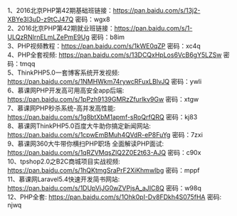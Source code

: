 1、2016北京PHP第42期基础班链接：https://pan.baidu.com/s/13j2-XBYe3I3uD-z9tCJ47Q 密码：wgx8  
2、2016北京PHP第42期就业班链接：https://pan.baidu.com/s/1-ULQzRNIrnELmLZePmE9Ug 密码：b8im  
3、PHP视频教程：https://pan.baidu.com/s/1kWE0qZP 密码：xc4q  
4、PHP全套视频: https://pan.baidu.com/s/13DCQxHpLos6VcB6gY5LZSw 密码：tmqq  
5、ThinkPHP5.0一套博客系统开发视频: https://pan.baidu.com/s/1NMHWkm74rywcRFuxLBlvJQ 密码：ywli  
6、慕课网PHP开发高可用高安全app后端: https://pan.baidu.com/s/1pPzh9139GMRzZfurlkv9Gw 密码：xtgw  
7、慕课网PHP秒杀系统-高并发高性能: https://pan.baidu.com/s/1g8btXbM1apmf-sRoQrfQRQ 密码：kj83  
8、慕课网ThinkPHP5.0百度大牛助你搞定新闻网站: https://pan.baidu.com/s/1cpwEmBMuh4QVdR-eP8FuYg 密码：7zxi  
9、慕课网360大牛带你横扫PHP职场 全面解读PHP面试: https://pan.baidu.com/s/1qRZVMqsZlQ2Z0E2t63-AJQ 密码：c90x  
10、tpshop2.0之B2C商城项目实战视频: https://pan.baidu.com/s/1hQKtmgSraPrF2XiKhmwIbg 密码：mppf  
11、慕课网Laravel5.4快速开发简书网站: https://pan.baidu.com/s/1DUpVjJG0wZVPjsA_aJIC8Q 密码：w98q  
12、PHP全套: https://pan.baidu.com/s/1Ohk0pI-Dv8FDkh4S075fHA 密码: njwq  

